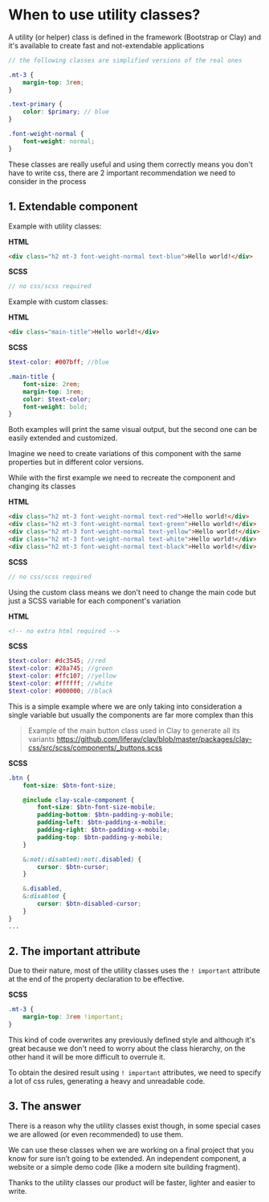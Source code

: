 # When to use utility classes?

A utility (or helper) class is defined in the framework (Bootstrap or Clay) and it's available to create fast and not-extendable applications

```scss
// the following classes are simplified versions of the real ones

.mt-3 {
	margin-top: 3rem;
}

.text-primary {
	color: $primary; // blue
}

.font-weight-normal {
	font-weight: normal;
}
```

These classes are really useful and using them correctly means you don't have to write css, there are 2 important recommendation we need to consider in the process

## 1. Extendable component

Example with utility classes:

**HTML**

```html
<div class="h2 mt-3 font-weight-normal text-blue">Hello world!</div>
```

**SCSS**

```scss
// no css/scss required
```

Example with custom classes:

**HTML**

```html
<div class="main-title">Hello world!</div>
```

**SCSS**

```scss
$text-color: #007bff; //blue

.main-title {
	font-size: 2rem;
	margin-top: 3rem;
	color: $text-color;
	font-weight: bold;
}
```

Both examples will print the same visual output, but the second one can be easily extended and customized.

Imagine we need to create variations of this component with the same properties but in different color versions.

While with the first example we need to recreate the component and changing its classes

**HTML**

```html
<div class="h2 mt-3 font-weight-normal text-red">Hello world!</div>
<div class="h2 mt-3 font-weight-normal text-green">Hello world!</div>
<div class="h2 mt-3 font-weight-normal text-yellow">Hello world!</div>
<div class="h2 mt-3 font-weight-normal text-white">Hello world!</div>
<div class="h2 mt-3 font-weight-normal text-black">Hello world!</div>
```

**SCSS**

```scss
// no css/scss required
```

Using the custom class means we don't need to change the main code but just a SCSS variable for each component's variation

**HTML**

```html
<!-- no extra html required -->
```

**SCSS**

```scss
$text-color: #dc3545; //red
$text-color: #28a745; //green
$text-color: #ffc107; //yellow
$text-color: #ffffff; //white
$text-color: #000000; //black
```

This is a simple example where we are only taking into consideration a single variable but usually the components are far more complex than this

> Example of the main button class used in Clay to generate all its variants https://github.com/liferay/clay/blob/master/packages/clay-css/src/scss/components/_buttons.scss

**SCSS**

```scss
.btn {
	font-size: $btn-font-size;

	@include clay-scale-component {
		font-size: $btn-font-size-mobile;
		padding-bottom: $btn-padding-y-mobile;
		padding-left: $btn-padding-x-mobile;
		padding-right: $btn-padding-x-mobile;
		padding-top: $btn-padding-y-mobile;
	}

	&:not(:disabled):not(.disabled) {
		cursor: $btn-cursor;
	}

	&.disabled,
	&:disabled {
		cursor: $btn-disabled-cursor;
	}
}
...
```

## 2. The important attribute

Due to their nature, most of the utility classes uses the `! important` attribute at the end of the property declaration to be effective.

**SCSS**

```scss
.mt-3 {
	margin-top: 3rem !important;
}
```

This kind of code overwrites any previously defined style and although it's great because we don't need to worry about the class hierarchy, on the other hand it will be more difficult to overrule it.

To obtain the desired result using `! important` attributes, we need to specify a lot of css rules, generating a heavy and unreadable code.

## 3. The answer

There is a reason why the utility classes exist though, in some special cases we are allowed (or even recommended) to use them.

We can use these classes when we are working on a final project that you know for sure isn’t going to be extended. An independent component, a website or a simple demo code (like a modern site building fragment).

Thanks to the utility classes our product will be faster, lighter and easier to write.
